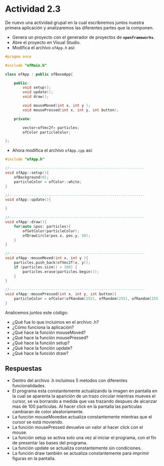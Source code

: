 # Actividad 2.3

De nuevo una actividad grupal en la cual escribiremos juntos nuestra primera aplicación y analizaremos las diferentes partes que la componen.

- Genera un proyecto con el generador de proyectos de **`openframeworks`**.
- Abre el proyecto en Visual Studio.
- Modifica el archivo `ofApp.h` así:

```cpp
#pragma once

#include "ofMain.h"

class ofApp : public ofBaseApp{

    public:
        void setup();
        void update();
        void draw();

        void mouseMoved(int x, int y );
        void mousePressed(int x, int y, int button);

    private:

        vector<ofVec2f> particles;
        ofColor particleColor;

};
```

- Ahora modifica el archivo `ofApp.cpp` así:

```cpp
#include "ofApp.h"

//--------------------------------------------------------------
void ofApp::setup(){
    ofBackground(0);
    particleColor = ofColor::white;
}

//--------------------------------------------------------------
void ofApp::update(){

}

//--------------------------------------------------------------
void ofApp::draw(){
    for(auto &pos: particles){
        ofSetColor(particleColor);
        ofDrawCircle(pos.x, pos.y, 50);
    }
}

//--------------------------------------------------------------
void ofApp::mouseMoved(int x, int y ){
    particles.push_back(ofVec2f(x, y));
    if (particles.size() > 100) {
        particles.erase(particles.begin());
    }
}

//--------------------------------------------------------------
void ofApp::mousePressed(int x, int y, int button){
    particleColor = ofColor(ofRandom(255), ofRandom(255), ofRandom(255));
}
```

Analicemos juntos este código:

- ¿Qué fue lo que incluimos en el archivo .h?
- ¿Cómo funciona la aplicación?
- ¿Qué hace la función mouseMoved?
- ¿Qué hace la función mousePressed?
- ¿Qué hace la función setup?
- ¿Qué hace la función update?
- ¿Qué hace la función draw?

## Respuestas

* Dentro del archivo .h incluimos 5 metodos con diferentes funcionalidades.
* El programa esta constantemente actualizando la imagen en pantalla en la cual se aparenta la aparición de un trazo circular mientras mueves el cursor, se va borrando a medida que vas trazando despues de alcanzar mas de 100 particulas. Al hacer click en la pantalla las particulas cambiaran de color aleatoriamente.
* La función mouseMovedse actualiza constantemente mientras que el cursor se está moviendo.
* La función mousePressed devuelve un valor al hacer click con el mouse.
* La función setup se activa solo una vez al iniciar el programa, con el fin de presentar las bases del programa.
* La función update se actualiza constantemente sin condiciones.
* La función draw también se actualiza constantemente para imprimir figuras en la pantalla.